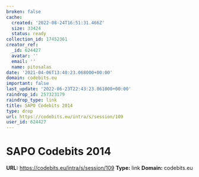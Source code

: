 ```yaml
---
broken: false
cache:
  created: '2022-08-24T16:51:31.466Z'
  size: 33424
  status: ready
collection_id: 17452361
creator_ref:
  _id: 624427
  avatar: ''
  email: ''
  name: pitosalas
date: '2021-04-06T13:40:23.068000+00:00'
domain: codebits.eu
important: false
last_update: '2022-06-23T22:43:23.861000+00:00'
raindrop_id: 257323179
raindrop_type: link
title: SAPO Codebits 2014
type: drop
url: https://codebits.eu/intra/s/session/109
user_id: 624427
---
```


# SAPO Codebits 2014

**URL:** https://codebits.eu/intra/s/session/109
**Type:** link
**Domain:** codebits.eu
